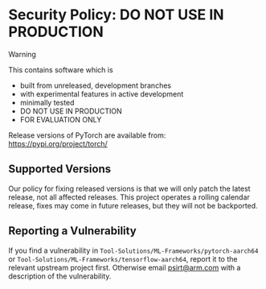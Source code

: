 # Security Policy: DO NOT USE IN PRODUCTION

> [!WARNING]
> This contains software which is
> - built from unreleased, development branches
> - with experimental features in active development
> - minimally tested
> - DO NOT USE IN PRODUCTION
> - FOR EVALUATION ONLY
>
> Release versions of PyTorch are available from: https://pypi.org/project/torch/

## Supported Versions

Our policy for fixing released versions is that we will only patch the latest
release, not all affected releases. This project operates a rolling calendar
release, fixes may come in future releases, but they will not be backported.

## Reporting a Vulnerability

If you find a vulnerability in `Tool-Solutions/ML-Frameworks/pytorch-aarch64` or
`Tool-Solutions/ML-Frameworks/tensorflow-aarch64`, report it to the relevant upstream
project first. Otherwise email psirt@arm.com with a description of the vulnerability.
